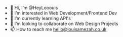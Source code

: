 - 👋 Hi, I’m @HeyLooouis
- 👀 I’m interested in Web Development/Frontend Dev
- 🌱 I’m currently learning API's
- 💞️ I’m looking to collaborate on Web Design Projects
- 📫 How to reach me hello@louisamezah.co.uk

<!---
HeyLooouis/HeyLooouis is a ✨ special ✨ repository because its `README.md` (this file) appears on your GitHub profile.
You can click the Preview link to take a look at your changes.
--->

